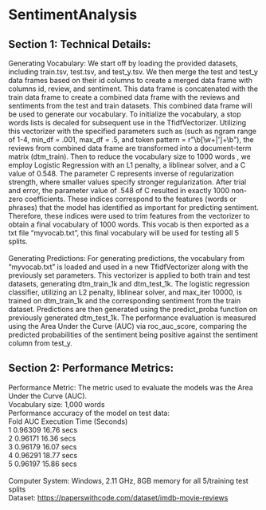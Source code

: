 # SentimentAnalysis
## Section 1: Technical Details:
Generating Vocabulary:
	We start off by loading the provided datasets, including train.tsv, test.tsv, and test_y.tsv. We then merge the test and test_y data frames based on their id columns to create a merged data frame with columns id, review, and sentiment. This data frame is concatenated with the train data frame to create a combined data frame with the reviews and sentiments from the test and train datasets. This combined data frame will be used to generate our vocabulary. To initialize the vocabulary, a stop words lists is decaled for subsequent use in the TfidfVectorizer. Utilizing this vectorizer with the specified parameters such as (such as ngram range of 1-4, min_df = .001, max_df = .5, and token pattern = r”\b[\w+\|']+\b"), the reviews from combined data frame are transformed into a document-term matrix (dtm_train). Then to reduce the vocabulary size to 1000 words , we employ Logistic Regression with an L1 penalty, a liblinear solver, and a C value of 0.548. The parameter C represents inverse of regularization strength, where smaller values specify stronger regularization. After trial and error, the parameter value of .548 of C resulted in exactly 1000 non-zero coefficients. These indices correspond to the features (words or phrases) that the model has identified as important for predicting sentiment. Therefore, these indices were used to trim features from the vectorizer to obtain a final vocabulary of 1000 words. This vocab is then exported as a txt file “myvocab.txt”, this final vocabulary will be used for testing all 5 splits.
<br />
<br />
Generating Predictions:
	For generating predictions, the vocabulary from “myvocab.txt” is loaded and used in a new TfidfVectorizer along with the previously set parameters. This vectorizer is applied to both train and test datasets, generating dtm_train_1k and dtm_test_1k. The logistic regression classifier, utilizing an L2 penalty, liblinear solver, and max_iter 10000, is trained on dtm_train_1k and the corresponding sentiment from the train dataset. Predictions are then generated using the predict_proba function on previously generated dtm_test_1k. The performance evaluation is measured using the Area Under the Curve (AUC) via roc_auc_score, comparing the predicted probabilities of the sentiment being positive against the sentiment column from test_y.
<br />
## Section 2: Performance Metrics: 
Performance Metric: The metric used to evaluate the models was the Area Under the Curve (AUC). 
<br />
Vocabulary size: 1,000 words
<br />
Performance accuracy of the model on test data:
<br />
Fold	AUC	Execution Time (Seconds)
<br />
1	0.96309	16.76 secs
<br />
2	0.96171	16.36 secs
<br />
3	0.96179	16.07 secs
<br />
4	0.96291	18.77 secs
<br />
5	0.96197	15.86 secs
<br />
<br />
Computer System: Windows, 2.11 GHz, 8GB memory for all 5/training test splits 
<br />
Dataset: https://paperswithcode.com/dataset/imdb-movie-reviews

